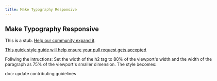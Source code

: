 ```yaml
---
title: Make Typography Responsive
---
```

## Make Typography Responsive

This is a stub. <a href='https://github.com/freecodecamp/guides/tree/master/src/pages/certifications/responsive-web-design/responsive-web-design-principles/make-typography-responsive/index.md' target='_blank' rel='nofollow'>Help our community expand it</a>.

<a href='https://github.com/freecodecamp/guides/blob/master/README.md' target='_blank' rel='nofollow'>This quick style guide will help ensure your pull request gets accepted</a>.

<!-- The article goes here, in GitHub-flavored Markdown. Feel free to add YouTube videos, images, and CodePen/JSBin embeds  -->

Follwing the intructions:
Set the width of the h2 tag to 80% of the viewport's width and the width of the paragraph as 75% of the viewport's smaller dimension.
The style becomes:
<style>
 h2 {
     width: 80vw;
 }

 p {
     width: 75vmin;
 } 
</style>

doc: update contributing guidelines 
